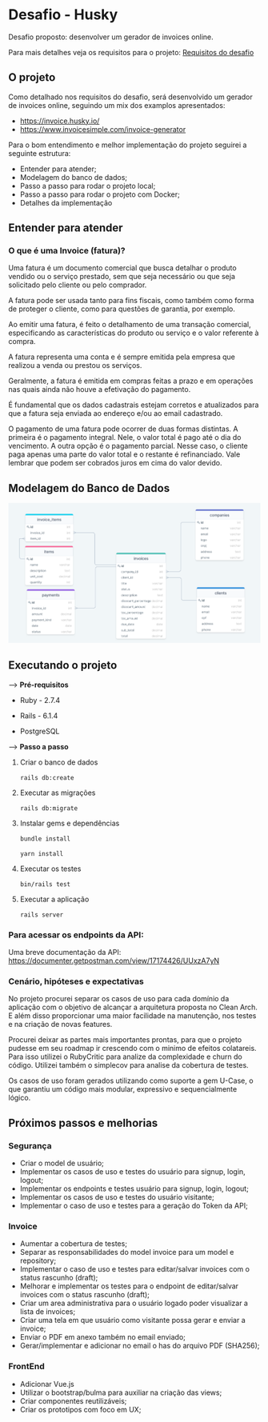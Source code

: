 # Desafio - Husky

Desafio proposto: desenvolver um gerador de invoices online.

Para mais detalhes veja os requisitos para o projeto: [Requisitos do desafio](challenge.md)

## O projeto
Como detalhado nos requisitos do desafio, será desenvolvido um gerador de invoices online, seguindo um mix dos examplos apresentados:

- https://invoice.husky.io/
- https://www.invoicesimple.com/invoice-generator

Para o bom entendimento e melhor implementação do projeto seguirei a seguinte estrutura:

- Entender para atender;
- Modelagem do banco de dados;
- Passo a passo para rodar o projeto local;
- Passo a passo para rodar o projeto com Docker;
- Detalhes da implementação

## Entender para atender
### O que é uma Invoice (fatura)?
Uma fatura é um documento comercial que busca detalhar o produto vendido ou o serviço prestado, sem que seja necessário ou que seja solicitado pelo cliente ou pelo comprador.

A fatura pode ser usada tanto para fins fiscais, como também como forma de proteger o cliente, como para questões de garantia, por exemplo.

Ao emitir uma fatura, é feito o detalhamento de uma transação comercial, especificando as características do produto ou serviço e o valor referente à compra.

A fatura representa uma conta e é sempre emitida pela empresa que realizou a venda ou prestou os serviços.

Geralmente, a fatura é emitida em compras feitas a prazo e em operações nas quais ainda não houve a efetivação do pagamento.

É fundamental que os dados cadastrais estejam corretos e atualizados para que a fatura seja enviada ao endereço e/ou ao email cadastrado.

O pagamento de uma fatura pode ocorrer de duas formas distintas. A primeira é o pagamento integral. Nele, o valor total é pago até o dia do vencimento. A outra opção é o pagamento parcial. Nesse caso, o cliente paga apenas uma parte do valor total e o restante é refinanciado. Vale lembrar que podem ser cobrados juros em cima do valor devido.

## Modelagem do Banco de Dados
![alt modelagem do banco](invoicex_der.png)

## Executando o projeto

 -->   **Pré-requisitos**

- Ruby - 2.7.4

- Rails - 6.1.4

- PostgreSQL

 -->   **Passo a passo**
1. Criar o banco de dados
	```
	rails db:create
	```
2. Executar as migrações
	```
	rails db:migrate
	```
3. Instalar gems e dependências
	```
	bundle install
	```
	```
	yarn install
	```
5. Executar os testes
	```
	bin/rails test
	```
6. Executar a aplicação
	```
	rails server
	```

### Para acessar os endpoints da API:

Uma breve documentação da API:
https://documenter.getpostman.com/view/17174426/UUxzA7yN


### Cenário, hipóteses e expectativas
No projeto procurei separar os casos de uso para cada domínio da aplicação com o objetivo de alcançar a arquitetura proposta no Clean Arch. E além disso proporcionar uma maior facilidade na manutenção, nos testes e na criação de novas features.

Procurei deixar as partes mais importantes prontas, para que o projeto pudesse em seu roadmap ir crescendo com o minimo de efeitos colatareis. Para isso utilizei o RubyCritic para analize da complexidade e churn do código. Utilizei também o simplecov para analise da cobertura de testes.

Os casos de uso foram gerados utilizando como suporte a gem U-Case, o que garantiu um código mais modular, expressivo e sequencialmente lógico.

## Próximos passos e melhorias

### Segurança
- Criar o model de usuário;
- Implementar os casos de uso e testes do usuário para signup, login, logout;
- Implementar os endpoints e testes usuário para signup, login, logout;
- Implementar os casos de uso e testes do usuário visitante; 
- Implementar o caso de uso e testes para a geração do Token da API;

### Invoice
- Aumentar a cobertura de testes;
- Separar as responsabilidades do model invoice para um model e repository;
- Implementar o caso de uso e testes para editar/salvar invoices com o status rascunho (draft);
- Melhorar e implementar os testes para o endpoint de editar/salvar invoices com o status rascunho (draft);
- Criar um area administrativa para o usuário logado poder visualizar a lista de invoices;
- Criar uma tela em que usuário como visitante possa gerar e enviar a invoice;
- Enviar o PDF em anexo também no email enviado;
- Gerar/implementar e adicionar no email o has do arquivo PDF (SHA256);

### FrontEnd
- Adicionar Vue.js
- Utilizar o bootstrap/bulma para auxiliar na criação das views;
- Criar componentes reutilizáveis;
- Criar os prototipos com foco em UX;